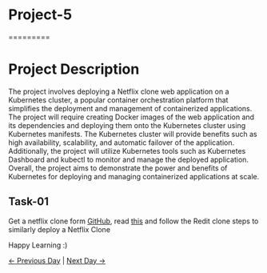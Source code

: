 # Project-5

=========

# Project Description

The project involves deploying a Netflix clone web application on a Kubernetes cluster, a popular container orchestration platform that simplifies the deployment and management of containerized applications. The project will require creating Docker images of the web application and its dependencies and deploying them onto the Kubernetes cluster using Kubernetes manifests. The Kubernetes cluster will provide benefits such as high availability, scalability, and automatic failover of the application. Additionally, the project will utilize Kubernetes tools such as Kubernetes Dashboard and kubectl to monitor and manage the deployed application. Overall, the project aims to demonstrate the power and benefits of Kubernetes for deploying and managing containerized applications at scale.

## Task-01

Get a netflix clone form [GitHub](https://github.com/devandres-tech/Netflix-Clone), read [this](https://www.linkedin.com/posts/chetanrakhra_devops-project-share-activity-7034173810656296960-UjUw?utm_source=share&utm_medium=member_desktop) and follow the Redit clone steps to similarly deploy a Netflix Clone

Happy Learning :)

[← Previous Day](../day83/README.md) | [Next Day →](../day85/README.md)
